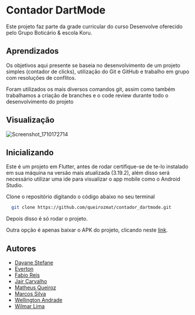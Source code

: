 
# Contador DartMode

Este projeto faz parte da grade curricular do curso Desenvolve oferecido pelo Grupo Boticário & escola Koru. 

## Aprendizados
Os objetivos aqui presente se baseia no desenvolvimento de um projeto simples (contador de clicks), utilização do Git e GitHub e trabalho em grupo com resoluções de conflitos.

Foram utilizados os mais diversos comandos git, assim como também trabalhamos a criação de branches e o code review durante todo o desenvolvimento do projeto

## Visualização

![Screenshot_1710172714](https://github.com/queirozmat/contador_dartmode/assets/82989763/0fd9837c-f6b3-45dc-a2b5-af7654c5812e)

## Inicializando

Este é um projeto em Flutter, antes de rodar certifique-se de te-lo instalado em sua máquina na versão mais atualizada (3.19.2), além disso será necessário utilizar uma ide para visualizar o app mobile como o Android Studio.

Clone o repositório digitando o código abaixo no seu terminal
```bash
  git clone https://github.com/queirozmat/contador_dartmode.git
```
Depois disso é só rodar o projeto.

Outra opção é apenas baixar o APK do projeto, clicando neste [link](https://drive.google.com/file/d/12rBlOsCNsO08hSNbwdelNwmzlEBFSW7_/view?usp=drive_link).

## Autores

- [Dayane Stefane](hhttps://github.com/Dayane99)
- [Everton](https://github.com/Evertonaugustoet)
- [Fabio Reis](https://github.com/fabiorpaz)
- [Jair Carvalho](https://github.com/jairrcarvalho)
- [Matheus Queiroz](https://github.com/queirozmat)
- [Marcos Silva](https://github.com/MarcosBenHurSilva)
- [Wellington Andrade](https://github.com/wellingtonzero21)
- [Wilmar Lima](https://github.com/elasawilmar7)
